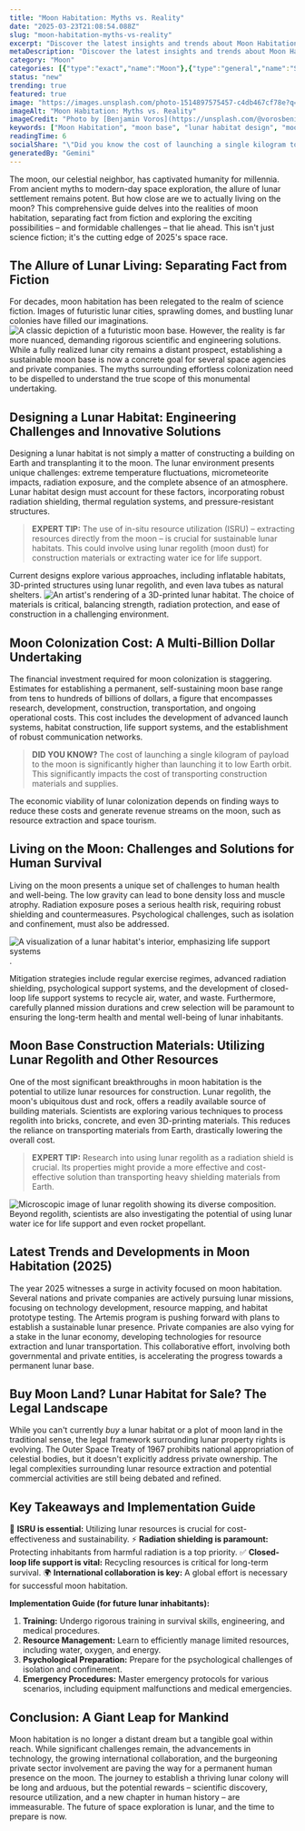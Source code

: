 ```yaml
---
title: "Moon Habitation: Myths vs. Reality"
date: "2025-03-23T21:08:54.088Z"
slug: "moon-habitation-myths-vs-reality"
excerpt: "Discover the latest insights and trends about Moon Habitation. This comprehensive guide covers everything you need to know about Moon Habitation in 2025."
metaDescription: "Discover the latest insights and trends about Moon Habitation. This comprehensive guide covers everything you need to know about Moon Habitation in 2025."
category: "Moon"
categories: [{"type":"exact","name":"Moon"},{"type":"general","name":"Space Exploration"},{"type":"medium","name":"Habitat Design"},{"type":"specific","name":"Life Support Systems"},{"type":"niche","name":"Closed-Loop Ecology"}]
status: "new"
trending: true
featured: true
image: "https://images.unsplash.com/photo-1514897575457-c4db467cf78e?q=85&w=1200&fit=max&fm=webp&auto=compress"
imageAlt: "Moon Habitation: Myths vs. Reality"
imageCredit: "Photo by [Benjamin Voros](https://unsplash.com/@vorosbenisop) on Unsplash"
keywords: ["Moon Habitation", "moon base", "lunar habitat design", "moon colonization cost", "living on the moon", "moon habitat challenges", "how to build a moon base", "moon base construction materials", "buy moon land", "lunar habitat for sale"]
readingTime: 6
socialShare: "\"Did you know the cost of launching a single kilogram to the moon dwarfs Earth-orbit costs?  This highlights the crucial need for in-situ resource utilization for sustainable lunar habitation.\""
generatedBy: "Gemini"
---
```




The moon, our celestial neighbor, has captivated humanity for millennia.  From ancient myths to modern-day space exploration, the allure of lunar settlement remains potent.  But how close are we to actually living on the moon? This comprehensive guide delves into the realities of moon habitation, separating fact from fiction and exploring the exciting possibilities – and formidable challenges – that lie ahead.  This isn't just science fiction; it's the cutting edge of 2025's space race.

## The Allure of Lunar Living: Separating Fact from Fiction

For decades, moon habitation has been relegated to the realm of science fiction.  Images of futuristic lunar cities, sprawling domes, and bustling lunar colonies have filled our imaginations.  ![A classic depiction of a futuristic moon base](https://images.unsplash.com/photo-1578615437406-511cafe4a5c7?q=85&w=1200&fit=max&fm=webp&auto=compress). However, the reality is far more nuanced, demanding rigorous scientific and engineering solutions. While a fully realized lunar city remains a distant prospect, establishing a sustainable moon base is now a concrete goal for several space agencies and private companies.  The myths surrounding effortless colonization need to be dispelled to understand the true scope of this monumental undertaking.

## Designing a Lunar Habitat: Engineering Challenges and Innovative Solutions

Designing a lunar habitat is not simply a matter of constructing a building on Earth and transplanting it to the moon.  The lunar environment presents unique challenges: extreme temperature fluctuations, micrometeorite impacts, radiation exposure, and the complete absence of an atmosphere.  Lunar habitat design must account for these factors, incorporating robust radiation shielding, thermal regulation systems, and pressure-resistant structures.

> **EXPERT TIP:**  The use of in-situ resource utilization (ISRU) – extracting resources directly from the moon – is crucial for sustainable lunar habitats.  This could involve using lunar regolith (moon dust) for construction materials or extracting water ice for life support.

Current designs explore various approaches, including inflatable habitats, 3D-printed structures using lunar regolith, and even lava tubes as natural shelters.  ![An artist's rendering of a 3D-printed lunar habitat](https://images.unsplash.com/photo-1514897575457-c4db467cf78e?q=85&w=1200&fit=max&fm=webp&auto=compress).  The choice of materials is critical, balancing strength, radiation protection, and ease of construction in a challenging environment.

## Moon Colonization Cost: A Multi-Billion Dollar Undertaking

The financial investment required for moon colonization is staggering.  Estimates for establishing a permanent, self-sustaining moon base range from tens to hundreds of billions of dollars, a figure that encompasses research, development, construction, transportation, and ongoing operational costs.  This cost includes the development of advanced launch systems, habitat construction, life support systems, and the establishment of robust communication networks.

> **DID YOU KNOW?** The cost of launching a single kilogram of payload to the moon is significantly higher than launching it to low Earth orbit. This significantly impacts the cost of transporting construction materials and supplies.

The economic viability of lunar colonization depends on finding ways to reduce these costs and generate revenue streams on the moon, such as resource extraction and space tourism.

## Living on the Moon: Challenges and Solutions for Human Survival

Living on the moon presents a unique set of challenges to human health and well-being.  The low gravity can lead to bone density loss and muscle atrophy.  Radiation exposure poses a serious health risk, requiring robust shielding and countermeasures.  Psychological challenges, such as isolation and confinement, must also be addressed.

![A visualization of a lunar habitat's interior, emphasizing life support systems](https://images.unsplash.com/photo-1503416997304-7f8bf166c121?q=85&w=1200&fit=max&fm=webp&auto=compress).

Mitigation strategies include regular exercise regimes, advanced radiation shielding, psychological support systems, and the development of closed-loop life support systems to recycle air, water, and waste.  Furthermore, carefully planned mission durations and crew selection will be paramount to ensuring the long-term health and mental well-being of lunar inhabitants.

## Moon Base Construction Materials: Utilizing Lunar Regolith and Other Resources

One of the most significant breakthroughs in moon habitation is the potential to utilize lunar resources for construction.  Lunar regolith, the moon's ubiquitous dust and rock, offers a readily available source of building materials.  Scientists are exploring various techniques to process regolith into bricks, concrete, and even 3D-printing materials.  This reduces the reliance on transporting materials from Earth, drastically lowering the overall cost.

> **EXPERT TIP:** Research into using lunar regolith as a radiation shield is crucial.  Its properties might provide a more effective and cost-effective solution than transporting heavy shielding materials from Earth.

![Microscopic image of lunar regolith showing its diverse composition](https://images.unsplash.com/photo-1518352724948-729151797553?q=85&w=1200&fit=max&fm=webp&auto=compress).  Beyond regolith, scientists are also investigating the potential of using lunar water ice for life support and even rocket propellant.

## Latest Trends and Developments in Moon Habitation (2025)

The year 2025 witnesses a surge in activity focused on moon habitation.  Several nations and private companies are actively pursuing lunar missions, focusing on technology development, resource mapping, and habitat prototype testing.  The Artemis program is pushing forward with plans to establish a sustainable lunar presence.  Private companies are also vying for a stake in the lunar economy, developing technologies for resource extraction and lunar transportation.  This collaborative effort, involving both governmental and private entities, is accelerating the progress towards a permanent lunar base.

##  Buy Moon Land? Lunar Habitat for Sale?  The Legal Landscape

While you can't currently *buy* a lunar habitat or a plot of moon land in the traditional sense, the legal framework surrounding lunar property rights is evolving. The Outer Space Treaty of 1967 prohibits national appropriation of celestial bodies, but it doesn't explicitly address private ownership.  The legal complexities surrounding lunar resource extraction and potential commercial activities are still being debated and refined.

## Key Takeaways and Implementation Guide

🔑 **ISRU is essential:** Utilizing lunar resources is crucial for cost-effectiveness and sustainability.
⚡ **Radiation shielding is paramount:** Protecting inhabitants from harmful radiation is a top priority.
✅ **Closed-loop life support is vital:** Recycling resources is critical for long-term survival.
🌍 **International collaboration is key:** A global effort is necessary for successful moon habitation.

**Implementation Guide (for future lunar inhabitants):**

1. **Training:**  Undergo rigorous training in survival skills, engineering, and medical procedures.
2. **Resource Management:**  Learn to efficiently manage limited resources, including water, oxygen, and energy.
3. **Psychological Preparation:**  Prepare for the psychological challenges of isolation and confinement.
4. **Emergency Procedures:**  Master emergency protocols for various scenarios, including equipment malfunctions and medical emergencies.

## Conclusion: A Giant Leap for Mankind

Moon habitation is no longer a distant dream but a tangible goal within reach.  While significant challenges remain, the advancements in technology, the growing international collaboration, and the burgeoning private sector involvement are paving the way for a permanent human presence on the moon.  The journey to establish a thriving lunar colony will be long and arduous, but the potential rewards – scientific discovery, resource utilization, and a new chapter in human history – are immeasurable.  The future of space exploration is lunar, and the time to prepare is now.


